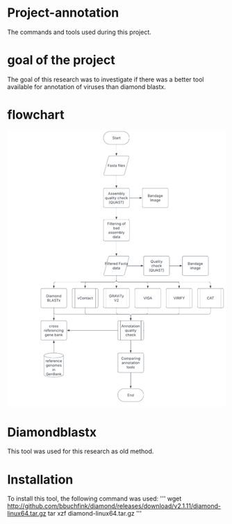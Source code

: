 # Project-annotation
The commands and tools used during this project.
# goal of the project
The goal of this research was to investigate if there was a better tool available for annotation of viruses than diamond blastx. 
# flowchart 
![](flowchart/flowchart.png)
# Diamondblastx
This tool was used for this research as old method. 
# Installation 
To install this tool, the following command was used: 
'''
wget http://github.com/bbuchfink/diamond/releases/download/v2.1.11/diamond-linux64.tar.gz
tar xzf diamond-linux64.tar.gz 
'''
